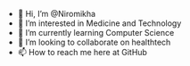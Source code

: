 - 👋 Hi, I’m @Niromikha
- 👀 I’m interested in Medicine and Technology
- 🌱 I’m currently learning Computer Science
- 💞️ I’m looking to collaborate on healthtech
- 📫 How to reach me here at GitHub

<!---
Niromikha/Niromikha is a ✨ special ✨ repository because its `README.md` (this file) appears on your GitHub profile.
You can click the Preview link to take a look at your changes.
--->
